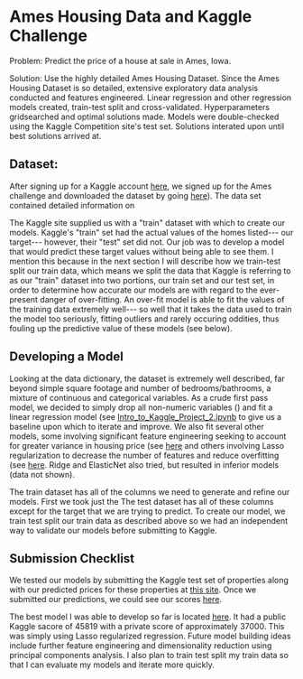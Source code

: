 # Ames Housing Data and Kaggle Challenge

Problem: Predict the price of a house at sale in Ames, Iowa.

Solution: Use the highly detailed Ames Housing Dataset. Since the Ames Housing Dataset is so detailed, extensive exploratory data analysis conducted and features engineered. Linear regression and other regression models created, train-test split and cross-validated. Hyperparameters gridsearched and optimal solutions made. Models were double-checked using the Kaggle Competition site's test set. Solutions interated upon until best solutions arrived at.

## Dataset:

After signing up for a Kaggle account [here](https://www.kaggle.com/), we signed up for the Ames challenge and downloaded the dataset by going [here](https://www.kaggle.com/t/ef1b2451fd2c4efc9292b5d5821c1c7e)). The data set contained detailed information on 

The Kaggle site supplied us with a "train" dataset with which to create our models. Kaggle's "train" set had the actual values of the homes listed--- our target--- however, their "test" set did not. Our job was to develop a model that would predict these target values without being able to see them. I mention this because in the next section I will describe how we train-test split our train data, which means we split the data that Kaggle is referring to as our "train" dataset into two portions, our train set and our test set, in order to determine how accurate our models are with regard to the ever-present danger of over-fitting. An over-fit model is able to fit the values of the training data extremely well--- so well that it takes the data used to train the model too seriously, fitting outliers and rarely occuring oddities, thus fouling up the predictive value of these models (see below).

## Developing a Model

Looking at the data dictionary, the dataset is extremely well described, far beyond simple square footage and number of bedrooms/bathrooms, a mixture of continuous and categorical variables. As a crude first pass model, we decided to simply drop all non-numeric variables () and fit a linear regression model (see [Intro_to_Kaggle_Project_2.ipynb](https://github.com/Hadeishi/Housing_Price_Predictor/blob/master/notebooks/Project_2_Other_Model_Notebooks/Intro_to_Kaggle%2C_Project_2.ipynb) to give us a baseline upon which to iterate and improve. We also fit several other models, some involving significant feature engineering seeking to account for greater variance in housing price (see [here](https://github.com/Hadeishi/Housing_Price_Predictor/blob/master/notebooks/Project_2_Lasso_Only_Modified/1.%20Exploratory%20Data%20Analysis.ipynb) and others involving Lasso regularization to decrease the number of features and reduce overfitting (see [here](https://github.com/Hadeishi/Housing_Price_Predictor/blob/master/notebooks/Project_2_Lasso_Only_Modified/Project_2%2C_LR%2C_Train_Test_Split%2C_Lasso_to_Regularize%2C_YH%20-%20LA%20-%204.ipynb). Ridge and ElasticNet also tried, but resulted in inferior models (data not shown).

The train dataset has all of the columns we need to generate and refine our models. First we took just the The test dataset has all of these columns except for the target that we are trying to predict. To create our model, we train test split our train data as described above so we had an independent way to validate our models before submitting to Kaggle.

## Submission Checklist

We tested our models by submitting the Kaggle test set of properties along with our predicted prices for these properties at [this site](https://www.kaggle.com/c/dsi-us-4-project-2-regression-challenge). Once we submitted our predictions, we could see our scores [here](https://www.kaggle.com/c/dsi-us-4-project-2-regression-challenge/leaderboard).

The best model I was able to develop so far is located [here](https://github.com/Hadeishi/Housing_Price_Predictor/blob/master/notebooks/Project_2_Other_Model_Notebooks/Project_2%2C_LR%2C_Train_Test_Split%2C_Lasso_to_Regularize.ipynb). It had a public Kaggle sacore of 45819 with a private score of approximately 37000. This was simply using Lasso regularized regression. Future model building ideas include further feature engineering and dimensionality reduction using principal components analysis. I also plan to train test split my train data so that I can evaluate my models and iterate more quickly.